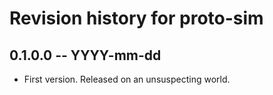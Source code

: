 # Revision history for proto-sim

## 0.1.0.0 -- YYYY-mm-dd

* First version. Released on an unsuspecting world.
